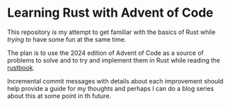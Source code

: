 # Learning Rust with Advent of Code

This repository is my attempt to get familiar with the basics of Rust while *trying to* have some fun at the same time.  

The plan is to use the 2024 edition of Advent of Code as a source of problems to solve and to try and implement them in Rust while reading the [rustbook](https://doc.rust-lang.org/book/).

Incremental commit messages with details about each improvement should help provide a guide for my thoughts and perhaps I can do a blog series about this at some point in th future.
